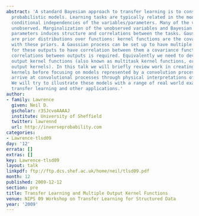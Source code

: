 ```yaml
---
abstract: 'A standard Bayesian approach to transfer learning is to construct hierarchical
  probabilistic models. Learning tasks are typically related in the model through
  conditional independencies of the variables/parameters. Many of the variables are
  unobserved. Marginalization of the unobserved variables and Bayesian treatment of
  parameters induces structure and correlations between the tasks. Gaussian processes
  are prior distributions over functions: kernel functions are the covariances associated
  with these priors. A Gaussian process can be set up to have multiple outputs. However,
  for these outputs to have correlation between them a covariance function that models
  correlations between outputs is required. Equivalently we need to develop multiple
  output kernel functions (also known as multitask kernel functions, or structured
  output kernels). In this talk we will briefly review work in creating multiple output
  kernels before focusing on models represented by a convolution processes. We will
  arrive at convolutional processes through physical interpretations of our models.
  We will try to illustrate these models with a range of real world examples of both
  transfer learning and other applications.'
author:
- family: Lawrence
  given: Neil D.
  gscholar: r3SJcvoAAAAJ
  institute: University of Sheffield
  twitter: lawrennd
  url: http://inverseprobability.com
categories:
- Lawrence-tlsd09
day: '12'
errata: []
extras: []
key: Lawrence-tlsd09
layout: talk
linkpdf: ftp://ftp.dcs.shef.ac.uk/home/neil/tlsd09.pdf
month: 12
published: 2009-12-12
section: pre
title: Transfer Learning and Multiple Output Kernel Functions
venue: NIPS 09 Workshop on Transfer Learning for Structured Data
year: '2009'
---
```

